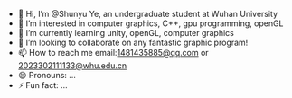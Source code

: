 - 👋 Hi, I’m @Shunyu Ye, an undergraduate student at Wuhan University
- 👀 I’m interested in computer graphics, C++, gpu programming, openGL 
- 🌱 I’m currently learning unity, openGL, computer graphics
- 💞️ I’m looking to collaborate on any fantastic graphic program!
- 📫 How to reach me email:1481435885@qq.com or 2023302111133@whu.edu.cn
- 😄 Pronouns: ...
- ⚡ Fun fact: ...

<!---
Hypn0tised-ysy/Hypn0tised-ysy is a ✨ special ✨ repository because its `README.md` (this file) appears on your GitHub profile.
You can click the Preview link to take a look at your changes.
--->
